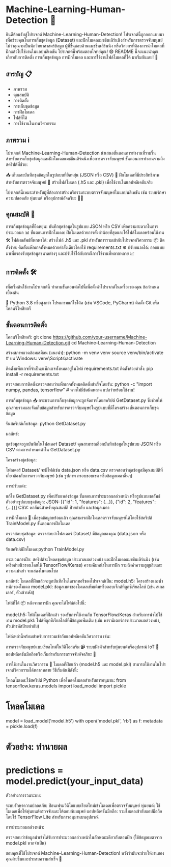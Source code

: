 # Machine-Learning-Human-Detection 🚀
ยินดีต้อนรับสู่โปรเจกต์ Machine-Learning-Human-Detection! โปรเจกต์นี้ถูกออกแบบมาเพื่อช่วยคุณในการเก็บชุดข้อมูล (Dataset) และฝึกโมเดลแมชชีนเลิร์นนิงสำหรับการตรวจจับมนุษย์ ไม่ว่าคุณจะเป็นนักวิทยาศาสตร์ข้อมูล ผู้ที่ชื่นชอบด้านแมชชีนเลิร์นนิง หรือวิศวกรที่ต้องการนำโมเดลที่ฝึกแล้วไปใช้งานในแอปพลิเคชัน โปรเจกต์นี้พร้อมตอบโจทย์คุณ! 😄
README นี้จะแนะนำคุณเกี่ยวกับการติดตั้ง การเก็บชุดข้อมูล การฝึกโมเดล และการใช้งานไฟล์โมเดลที่ได้ มาเริ่มกันเลย! 🌟

## สารบัญ 📋

- ภาพรวม
- คุณสมบัติ
- การติดตั้ง
- การเก็บชุดข้อมูล
- การฝึกโมเดล
- ไฟล์ที่ได้
- การใช้งานในงานวิศวกรรม

## ภาพรวม ℹ️
โปรเจกต์ Machine-Learning-Human-Detection นำเสนอขั้นตอนการทำงานที่ราบรื่นสำหรับการเก็บชุดข้อมูลและฝึกโมเดลแมชชีนเลิร์นนิงเพื่อการตรวจจับมนุษย์ ขั้นตอนการทำงานรวมถึงสคริปต์ที่ช่วย:

📥 เก็บและบันทึกชุดข้อมูลในรูปแบบที่ยืดหยุ่น (JSON หรือ CSV)
🧠 ฝึกโมเดลที่มีประสิทธิภาพสำหรับการตรวจจับมนุษย์
💾 สร้างไฟล์โมเดล (.h5 และ .pkl) เพื่อใช้งานในแอปพลิเคชันจริง

โปรเจกต์นี้เหมาะสำหรับผู้ที่ต้องการสร้างหรือรวมระบบตรวจจับมนุษย์ในแอปพลิเคชัน เช่น ระบบรักษาความปลอดภัย หุ่นยนต์ หรืออุปกรณ์อัจฉริยะ 🚗🤖

## คุณสมบัติ 🎉

การเก็บชุดข้อมูลที่ยืดหยุ่น: บันทึกชุดข้อมูลในรูปแบบ JSON หรือ CSV เพื่อความสะดวกในการประมวลผล 📊
ขั้นตอนการฝึกโมเดล: ฝึกโมเดลด้วยการตั้งค่าน้อยที่สุดและได้ไฟล์โมเดลพร้อมใช้งาน 🛠️
ไฟล์ผลลัพธ์ที่พกพาได้: สร้างไฟล์ .h5 และ .pkl สำหรับการรวมเข้ากับโปรเจกต์วิศวกรรม 📦
ติดตั้งง่าย: ติดตั้งแพ็กเกจทั้งหมดด้วยคำสั่งเดียวโดยใช้ requirements.txt ⚙️
ปรับขนาดได้: ออกแบบมาเพื่อรองรับชุดข้อมูลขนาดต่างๆ และปรับใช้ได้กับกรณีการใช้งานที่หลากหลาย 📈


## การติดตั้ง 🛠️
เพื่อเริ่มต้นใช้งานโปรเจกต์นี้ ทำตามขั้นตอนต่อไปนี้เพื่อตั้งค่าโปรเจกต์ในเครื่องของคุณ
ข้อกำหนดเบื้องต้น

🐍 Python 3.8 หรือสูงกว่า
โปรแกรมแก้ไขโค้ด (เช่น VSCode, PyCharm)
ติดตั้ง Git เพื่อโคลนรีโพสิทอรี

## ขั้นตอนการติดตั้ง

โคลนรีโพสิทอรี:
git clone https://github.com/your-username/Machine-Learning-Human-Detection.git
cd Machine-Learning-Human-Detection


สร้างสภาพแวดล้อมเสมือน (แนะนำ):
python -m venv venv
source venv/bin/activate  # บน Windows: venv\Scripts\activate


ติดตั้งแพ็กเกจที่จำเป็น:แพ็กเกจทั้งหมดอยู่ในไฟล์ requirements.txt ติดตั้งด้วยคำสั่ง:
pip install -r requirements.txt


ตรวจสอบการติดตั้ง:ตรวจสอบว่าแพ็กเกจทั้งหมดติดตั้งสำเร็จโดยรัน:
python -c "import numpy, pandas, tensorflow"  # หากไม่มีข้อผิดพลาด แปลว่าพร้อมใช้งาน!




การเก็บชุดข้อมูล 📥
กระบวนการเก็บชุดข้อมูลจะถูกจัดการโดยสคริปต์ GetDataset.py ซึ่งช่วยให้คุณรวบรวมและจัดเก็บข้อมูลสำหรับการตรวจจับมนุษย์ในรูปแบบที่มีโครงสร้าง
ขั้นตอนการเก็บชุดข้อมูล

รันสคริปต์เก็บข้อมูล:
python GetDataset.py


ผลลัพธ์:

ชุดข้อมูลจะถูกบันทึกในโฟลเดอร์ Dataset/
คุณสามารถเลือกบันทึกข้อมูลในรูปแบบ JSON หรือ CSV ตามการกำหนดค่าใน GetDataset.py


โครงสร้างชุดข้อมูล:

โฟลเดอร์ Dataset/ จะมีไฟล์เช่น data.json หรือ data.csv
ตรวจสอบว่าชุดข้อมูลมีคุณสมบัติที่เกี่ยวข้องกับการตรวจจับมนุษย์ (เช่น รูปภาพ กรอบขอบเขต หรือข้อมูลเมตาอื่นๆ)


การปรับแต่ง:

แก้ไข GetDataset.py เพื่อปรับแหล่งข้อมูล ขั้นตอนการประมวลผลล่วงหน้า หรือรูปแบบผลลัพธ์
ตัวอย่างรูปแบบชุดข้อมูล:
JSON: [{"id": 1, "features": {...}}, {"id": 2, "features": {...}}]
CSV: คอลัมน์สำหรับคุณสมบัติ ป้ายกำกับ และข้อมูลเมตา






การฝึกโมเดล 🧠
เมื่อชุดข้อมูลพร้อมแล้ว คุณสามารถฝึกโมเดลตรวจจับมนุษย์ได้โดยใช้สคริปต์ TrainModel.py
ขั้นตอนการฝึกโมเดล

ตรวจสอบชุดข้อมูล:
ตรวจสอบว่าโฟลเดอร์ Dataset/ มีข้อมูลของคุณ (data.json หรือ data.csv)


รันสคริปต์ฝึกโมเดล:python TrainModel.py


กระบวนการฝึก:
สคริปต์จะโหลดชุดข้อมูล ประมวลผลล่วงหน้า และฝึกโมเดลแมชชีนเลิร์นนิง (เช่น เครือข่ายนิวรอนโดยใช้ TensorFlow/Keras)
ความคืบหน้าในการฝึก รวมถึงค่าความสูญเสียและความแม่นยำ จะแสดงในคอนโซล


ผลลัพธ์:
โมเดลที่ฝึกแล้วจะถูกบันทึกในไดเรกทอรีของโปรเจกต์เป็น:
model.h5: โครงสร้างและน้ำหนักของโมเดล
model.pkl: ข้อมูลเมตาของโมเดลเพิ่มเติมหรือออบเจ็กต์ที่ถูกซีเรียลไลซ์ (เช่น สเกลเลอร์, ตัวเข้ารหัส)






ไฟล์ที่ได้ 📦
หลังจากการฝึก คุณจะได้ไฟล์ต่อไปนี้:

model.h5: ไฟล์โมเดลที่ฝึกแล้ว รองรับการใช้งานกับ TensorFlow/Keras สำหรับการนำไปใช้งาน
model.pkl: ไฟล์ที่ถูกซีเรียลไลซ์ที่มีข้อมูลเพิ่มเติม (เช่น พารามิเตอร์การประมวลผลล่วงหน้า, ตัวเข้ารหัสป้ายกำกับ)

ไฟล์เหล่านี้พร้อมสำหรับการรวมเข้ากับแอปพลิเคชันวิศวกรรม เช่น:

การตรวจจับมนุษย์แบบเรียลไทม์ในวิดีโอสตรีม 📹
ระบบฝังตัวสำหรับหุ่นยนต์หรืออุปกรณ์ IoT 🤖
แอปพลิเคชันมือถือหรือเว็บสำหรับการตรวจจับอัจฉริยะ 📱


การใช้งานในงานวิศวกรรม 🚀
โมเดลที่ฝึกแล้ว (model.h5 และ model.pkl) สามารถใช้งานในโปรเจกต์วิศวกรรมได้หลากหลาย วิธีเริ่มต้นมีดังนี้:

โหลดโมเดล:ใช้สคริปต์ Python เพื่อโหลดโมเดลสำหรับการอนุมาน:
from tensorflow.keras.models import load_model
import pickle

# โหลดโมเดล
model = load_model('model.h5')
with open('model.pkl', 'rb') as f:
    metadata = pickle.load(f)

# ตัวอย่าง: ทำนายผล
# predictions = model.predict(your_input_data)


ตัวอย่างการรวมระบบ:

ระบบรักษาความปลอดภัย: ป้อนเฟรมวิดีโอแบบเรียลไทม์เข้าโมเดลเพื่อตรวจจับมนุษย์
หุ่นยนต์: ใช้โมเดลเพื่อให้หุ่นยนต์ตรวจจับและโต้ตอบกับมนุษย์
แอปพลิเคชันมือถือ: รวมโมเดลเข้ากับแอปมือถือโดยใช้ TensorFlow Lite สำหรับการอนุมานบนอุปกรณ์


การประมวลผลล่วงหน้า:

ตรวจสอบว่าข้อมูลนำเข้าได้รับการประมวลผลล่วงหน้าในลักษณะเดียวกับตอนฝึก (ใช้ข้อมูลเมตาจาก model.pkl หากจำเป็น)

ขอบคุณที่ใช้โปรเจกต์ Machine-Learning-Human-Detection! หวังว่ามันจะช่วยให้งานของคุณง่ายขึ้นและประสบความสำเร็จ 🎉